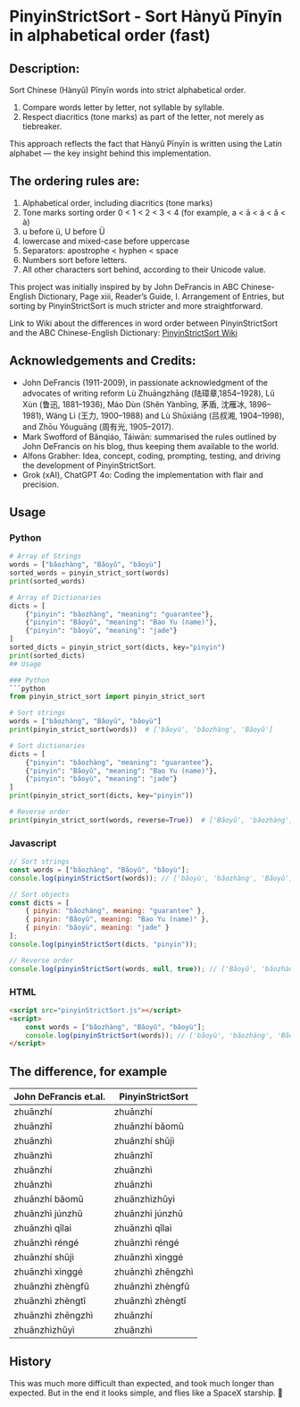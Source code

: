 # PinyinStrictSort - Sort Hànyǔ Pīnyīn in alphabetical order (fast)

## Description:

Sort Chinese (Hànyǔ) Pīnyīn words into strict alphabetical order.

1. Compare words letter by letter, not syllable by syllable. 
2. Respect diacritics (tone marks) as part of the letter, not merely 
as tiebreaker.

This approach reflects the fact that Hànyǔ Pīnyīn is written using the Latin 
alphabet — the key insight behind this implementation.

## The ordering rules are:

 1. Alphabetical order, including diacritics (tone marks)
 2. Tone marks sorting order 0 < 1 < 2 < 3 < 4 (for example, a < ā < á < ǎ < à)
 3. u before ü, U before Ü
 4. lowercase and mixed-case before uppercase
 5. Separators: apostrophe < hyphen < space
 6. Numbers sort before letters.
 7. All other characters sort behind, according to their Unicode value.

This project was initially inspired by by John DeFrancis in ABC Chinese-English 
Dictionary, Page xiii, Reader’s Guide, I. Arrangement of Entries, but sorting
by PinyinStrictSort is much stricter and more straightforward.

Link to Wiki about the differences in word order between PinyinStrictSort and the 
ABC Chinese-English Dictionary: 
[PinyinStrictSort Wiki](https://github.com/alfons/PinyinStrictSort/wiki)

## Acknowledgements and Credits:

 - John DeFrancis (1911-2009), in passionate acknowledgment of the advocates 
of writing reform Lù Zhuāngzhāng (陆璋章,1854–1928), Lǔ Xùn (鲁迅, 1881–1936), 
Máo Dùn (Shěn Yànbīng, 茅盾, 沈雁冰, 1896–1981), Wáng Lì (王力, 1900–1988) and 
Lù Shūxiāng (吕叔湘, 1904–1998), and Zhōu Yǒuguāng (周有光, 1905–2017).
 - Mark Swofford of Bǎnqiáo, Táiwān: summarised the rules outlined by 
John DeFrancis on his blog, thus keeping them available to the world.
 - Alfons Grabher: Idea, concept, coding, prompting, testing, and driving the 
development of PinyinStrictSort.
 - Grok (xAI), ChatGPT 4o: Coding the implementation with flair and precision.

## Usage 

### Python

```python
# Array of Strings
words = ["bǎozhàng", "Bǎoyǔ", "bǎoyù"]
sorted_words = pinyin_strict_sort(words)
print(sorted_words)

# Array of Dictionaries
dicts = [
    {"pinyin": "bǎozhàng", "meaning": "guarantee"},
    {"pinyin": "Bǎoyǔ", "meaning": "Bao Yu (name)"},
    {"pinyin": "bǎoyù", "meaning": "jade"}
]
sorted_dicts = pinyin_strict_sort(dicts, key="pinyin")
print(sorted_dicts)
## Usage

### Python
```python
from pinyin_strict_sort import pinyin_strict_sort

# Sort strings
words = ["bǎozhàng", "Bǎoyǔ", "bǎoyù"]
print(pinyin_strict_sort(words))  # ['bǎoyù', 'bǎozhàng', 'Bǎoyǔ']

# Sort dictionaries
dicts = [
    {"pinyin": "bǎozhàng", "meaning": "guarantee"},
    {"pinyin": "Bǎoyǔ", "meaning": "Bao Yu (name)"},
    {"pinyin": "bǎoyù", "meaning": "jade"}
]
print(pinyin_strict_sort(dicts, key="pinyin"))

# Reverse order
print(pinyin_strict_sort(words, reverse=True))  # ['Bǎoyǔ', 'bǎozhàng', 'bǎoyù']
```

### Javascript

```javascript
// Sort strings
const words = ["bǎozhàng", "Bǎoyǔ", "bǎoyù"];
console.log(pinyinStrictSort(words)); // ['bǎoyù', 'bǎozhàng', 'Bǎoyǔ']

// Sort objects
const dicts = [
    { pinyin: "bǎozhàng", meaning: "guarantee" },
    { pinyin: "Bǎoyǔ", meaning: "Bao Yu (name)" },
    { pinyin: "bǎoyù", meaning: "jade" }
];
console.log(pinyinStrictSort(dicts, "pinyin"));

// Reverse order
console.log(pinyinStrictSort(words, null, true)); // ['Bǎoyǔ', 'bǎozhàng', 'bǎoyù']
```

### HTML
```html
<script src="pinyinStrictSort.js"></script>
<script>
    const words = ["bǎozhàng", "Bǎoyǔ", "bǎoyù"];
    console.log(pinyinStrictSort(words)); // ['bǎoyù', 'bǎozhàng', 'Bǎoyǔ']
</script>
```

## The difference, for example

| John DeFrancis et.al.     | PinyinStrictSort              |
|---------------------------|----------------------------|
| zhuānzhí                  | zhuānzhí                   |
| zhuānzhǐ                  | zhuānzhí bǎomǔ             |
| zhuānzhì                  | zhuānzhí shūjì             |
| zhuānzhì                  | zhuānzhǐ                   |
| zhuǎnzhí                  | zhuānzhì                   |
| zhuǎnzhì                  | zhuānzhì                   |
| zhuānzhí bǎomǔ            | zhuānzhìzhǔyì              |
| zhuānzhì júnzhǔ           | zhuānzhì júnzhǔ            |
| zhuānzhì qǐlai            | zhuānzhì qǐlai             |
| zhuānzhì réngé            | zhuānzhì réngé             |
| zhuānzhí shūjì            | zhuānzhì xìnggé            |
| zhuānzhì xìnggé           | zhuānzhì zhēngzhì          |
| zhuānzhì zhèngfǔ          | zhuānzhì zhèngfǔ           |
| zhuānzhì zhèngtǐ          | zhuānzhì zhèngtǐ           |
| zhuānzhì zhēngzhì         | zhuǎnzhí                   |
| zhuānzhìzhǔyì             | zhuǎnzhì                   |

## History

This was much more difficult than expected, and took much longer than 
expected. But in the end it looks simple, and flies like a SpaceX starship. 🚀
